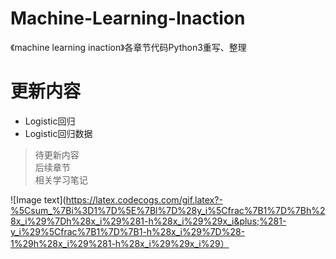 # Machine-Learning-Inaction
《machine learning inaction》各章节代码Python3重写、整理
# 更新内容
* Logistic回归
* Logistic回归数据

> 待更新内容  
> 后续章节  
> 相关学习笔记

![Image text](https://latex.codecogs.com/gif.latex?-%5Csum_%7Bi%3D1%7D%5E%7Bl%7D%28y_i%5Cfrac%7B1%7D%7Bh%28x_i%29%7Dh%28x_i%29%281-h%28x_i%29%29x_i&plus;%281-y_i%29%5Cfrac%7B1%7D%7B1-h%28x_i%29%7D%28-1%29h%28x_i%29%281-h%28x_i%29%29x_i%29）

